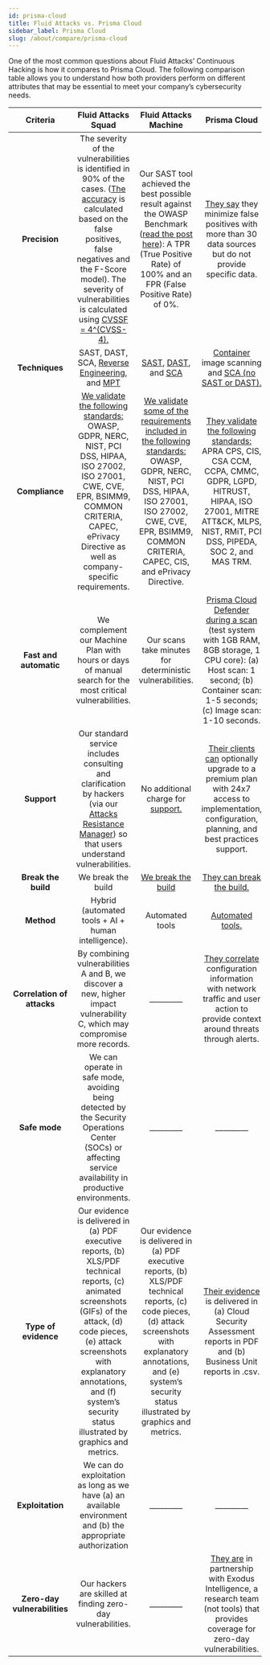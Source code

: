 ```yaml
---
id: prisma-cloud
title: Fluid Attacks vs. Prisma Cloud
sidebar_label: Prisma Cloud
slug: /about/compare/prisma-cloud
---
```


One of the most common questions about
Fluid Attacks’ Continuous Hacking is
how it compares to Prisma Cloud.
The following comparison table allows
you to understand how both providers perform
on different attributes that may be essential
to meet your company’s cybersecurity needs.

|         **Criteria**         |                                                                                                                                               **Fluid Attacks  Squad**                                                                                                                                              |                                                                                                                            **Fluid Attacks Machine**                                                                                                                           |                                                                                                                                                   **Prisma Cloud**                                                                                                                                                  |
|:----------------------------:|:-------------------------------------------------------------------------------------------------------------------------------------------------------------------------------------------------------------------------------------------------------------------------------------------------------------------:|:------------------------------------------------------------------------------------------------------------------------------------------------------------------------------------------------------------------------------------------------------------------------------:|:-------------------------------------------------------------------------------------------------------------------------------------------------------------------------------------------------------------------------------------------------------------------------------------------------------------------:|
| **Precision**                | The severity of the vulnerabilities is  identified in 90% of the cases. ([The  accuracy](/about/sla/accuracy/) is calculated based on the false  positives, false negatives and the F-Score  model). The severity of vulnerabilities is  calculated using [CVSSF = 4^(CVSS-4).](/about/faq/#adjustment-by-severity) | Our SAST tool achieved the best possible  result against the OWASP Benchmark  ([read the post here](https://fluidattacks.com/blog/owasp-benchmark-fluid-attacks/)): A TPR (True Positive  Rate) of 100% and an FPR (False Positive  Rate) of 0%.                               | [They say](https://www.paloaltonetworks.com/prisma/cloud/container-security) they minimize false positives   with more than 30 data sources but do   not provide specific data.                                                                                                                                     |
| **Techniques**               | SAST, DAST, SCA, [Reverse Engineering](https://fluidattacks.com/categories/re/), and [MPT](https://fluidattacks.com/solutions/penetration-testing/)                                                                                                                                                                                 | [SAST](https://fluidattacks.com/categories/sast/), [DAST](https://fluidattacks.com/categories/dast/), and [SCA](https://fluidattacks.com/categories/sca/)                                                                                                                      | [Container](https://docs.paloaltonetworks.com/prisma/prisma-cloud/prisma-cloud-admin-compute/vulnerability_management/scan_reports) image scanning and [SCA (no  SAST or DAST).](https://www.gitlab.jp/devops-tools/prisma_cloud/)                                                                                  |
| **Compliance**               | [We validate the following standards:](https://docs.fluidattacks.com/criteria/compliance/)  OWASP, GDPR, NERC, NIST, PCI DSS,  HIPAA, ISO 27002, ISO 27001, CWE, CVE,  EPR, BSIMM9, COMMON CRITERIA,  CAPEC, ePrivacy Directive as well as  company-specific requirements.                                          | [We validate some of the requirements  included in the following standards:](https://docs.fluidattacks.com/criteria/compliance/) OWASP, GDPR, NERC, NIST, PCI DSS,  HIPAA, ISO 27001, ISO 27002, CWE, CVE,  EPR, BSIMM9, COMMON CRITERIA,  CAPEC, CIS, and ePrivacy Directive. | [They validate the following standards:](https://docs.paloaltonetworks.com/prisma/prisma-cloud/prisma-cloud-admin/prisma-cloud-compliance/compliance-dashboard)  APRA CPS, CIS, CSA CCM, CCPA, CMMC,  GDPR, LGPD, HITRUST, HIPAA, ISO 27001,  MITRE ATT&CK, MLPS, NIST, RMiT, PCI  DSS, PIPEDA, SOC 2, and MAS TRM. |
| **Fast and automatic**       | We complement our Machine Plan with   hours or days of manual search for the   most critical vulnerabilities.                                                                                                                                                                                                       | Our scans take minutes for deterministic   vulnerabilities.                                                                                                                                                                                                                    | [Prisma Cloud Defender during a scan](https://docs.paloaltonetworks.com/prisma/prisma-cloud/prisma-cloud-admin-compute/deployment_patterns/performance_planning) (test system with 1GB RAM, 8GB storage,  1 CPU core): (a) Host scan: 1 second; (b)  Container scan: 1-5 seconds; (c) Image  scan: 1-10 seconds.    |
| **Support**                  | Our standard service includes consulting  and clarification by hackers (via our  [Attacks Resistance Manager](https://docs.fluidattacks.com/machine/web/arm)) so that users  understand vulnerabilities.                                                                                                            | No additional charge for [support.](/machine/web/support/live-chat)                                                                                                                                                                                                            | [Their clients can](https://docs.paloaltonetworks.com/prisma/prisma-cloud/prisma-cloud-admin/get-started-with-prisma-cloud/prisma-cloud-licenses) optionally upgrade to a  premium plan with 24x7 access to  implementation, configuration, planning,  and best practices support.                                  |
| **Break the build**          | We break the build                                                                                                                                                                                                                                                                                                  | [We break the build](https://fluidattacks.com/solutions/devsecops/)                                                                                                                                                                                                            | [They can break the build.](https://docs.paloaltonetworks.com/prisma/prisma-cloud/prisma-cloud-admin-compute/continuous_integration/jenkins_plugin)                                                                                                                                                                 |
| **Method**                   | Hybrid (automated tools + AI + human   intelligence).                                                                                                                                                                                                                                                               | Automated tools                                                                                                                                                                                                                                                                | [Automated tools.](https://docs.paloaltonetworks.com/prisma/prisma-cloud/prisma-cloud-admin-compute/vulnerability_management/scan_reports)                                                                                                                                                                          |
| **Correlation of attacks**   | By combining vulnerabilities A and B, we   discover a new, higher impact   vulnerability C, which may compromise   more records.                                                                                                                                                                                    | _________                                                                                                                                                                                                                                                                      | [They correlate](https://docs.paloaltonetworks.com/prisma/prisma-cloud/prisma-cloud-admin/manage-prisma-cloud-alerts/prisma-cloud-alert-notifications) configuration information  with network traffic and user action to  provide context around threats through  alerts.                                          |
| **Safe mode**                | We can operate in safe mode, avoiding   being detected by the Security   Operations Center (SOCs) or affecting   service availability in productive   environments.                                                                                                                                                 | _________                                                                                                                                                                                                                                                                      | _________                                                                                                                                                                                                                                                                                                           |
| **Type of evidence**         | Our evidence is delivered in (a) PDF   executive reports, (b) XLS/PDF technical   reports, (c) animated screenshots (GIFs)   of the attack, (d) code pieces, (e) attack   screenshots with explanatory annotations,   and (f) system’s security status illustrated   by graphics and metrics.                       | Our evidence is delivered in (a) PDF executive reports, (b) XLS/PDF technical reports, (c) code pieces, (d) attack screenshots with explanatory annotations, and (e) system’s security status illustrated by graphics and metrics.                                             | [Their evidence](https://docs.paloaltonetworks.com/prisma/prisma-cloud/prisma-cloud-admin/manage-prisma-cloud-alerts/generate-reports-on-prisma-cloud-alerts) is delivered in (a) Cloud   Security Assessment reports in PDF and   (b) Business Unit reports in .csv.                                               |
| **Exploitation**             | We can do exploitation as long as we   have (a) an available environment and   (b) the appropriate authorization                                                                                                                                                                                                    | _________                                                                                                                                                                                                                                                                      | _________                                                                                                                                                                                                                                                                                                           |
| **Zero-day vulnerabilities** | Our hackers are skilled at finding   zero-day vulnerabilities.                                                                                                                                                                                                                                                      | _________                                                                                                                                                                                                                                                                      | [They are](https://docs.paloaltonetworks.com/prisma/prisma-cloud/20-04/prisma-cloud-compute-edition-admin/vulnerability_management/zero_day_vulns) in partnership with Exodus   Intelligence, a research team (not   tools) that provides coverage for   zero-day vulnerabilities.                                  |
